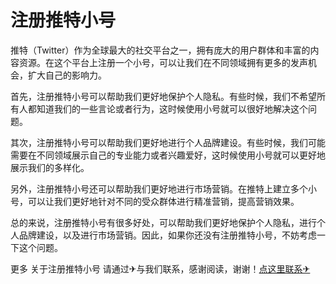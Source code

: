 # 注册推特小号

推特（Twitter）作为全球最大的社交平台之一，拥有庞大的用户群体和丰富的内容资源。在这个平台上注册一个小号，可以让我们在不同领域拥有更多的发声机会，扩大自己的影响力。

首先，注册推特小号可以帮助我们更好地保护个人隐私。有些时候，我们不希望所有人都知道我们的一些言论或者行为，这时候使用小号就可以很好地解决这个问题。

其次，注册推特小号可以帮助我们更好地进行个人品牌建设。有些时候，我们可能需要在不同领域展示自己的专业能力或者兴趣爱好，这时候使用小号就可以更好地展示我们的多样化。

另外，注册推特小号还可以帮助我们更好地进行市场营销。在推特上建立多个小号，可以让我们更好地针对不同的受众群体进行精准营销，提高营销效果。

总的来说，注册推特小号有很多好处，可以帮助我们更好地保护个人隐私，进行个人品牌建设，以及进行市场营销。因此，如果你还没有注册推特小号，不妨考虑一下这个问题。

更多 关于注册推特小号 请通过✈与我们联系，感谢阅读，谢谢！[点这里联系✈](https://add.k02.cc)